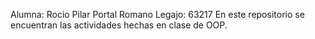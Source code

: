 Alumna: Rocio Pilar Portal Romano
Legajo: 63217
En este repositorio se encuentran las actividades hechas en clase de OOP.
